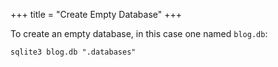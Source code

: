 +++
title = "Create Empty Database"
+++

To create an empty database, in this case one named `blog.db`:

`sqlite3 blog.db ".databases"`
